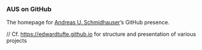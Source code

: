 ### AUS on GitHub

The homepage for [Andreas U. Schmidhauser](https://schmidhauser.org)’s GitHub presence.

// Cf. https://edwardtufte.github.io for structure and presentation of various projects
